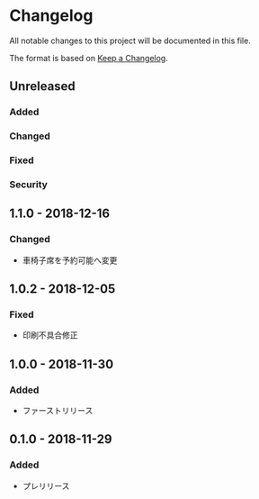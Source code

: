 # Changelog
All notable changes to this project will be documented in this file.

The format is based on [Keep a Changelog](http://keepachangelog.com/).

## Unreleased
### Added

### Changed

### Fixed

### Security

## 1.1.0 - 2018-12-16
### Changed
- 車椅子席を予約可能へ変更

## 1.0.2 - 2018-12-05
### Fixed
- 印刷不具合修正

## 1.0.0 - 2018-11-30
### Added
- ファーストリリース

## 0.1.0 - 2018-11-29
### Added
- プレリリース
